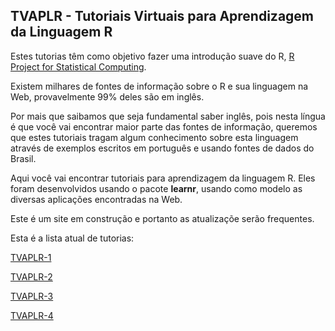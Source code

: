 ## TVAPLR - Tutoriais Virtuais para Aprendizagem da Linguagem R

Estes tutorias têm como objetivo fazer uma introdução suave do R, [R Project for Statistical Computing](https://www.r-project.org/). 

Existem milhares de fontes de informação sobre o R e sua linguagem na Web, provavelmente 99% deles são em inglês. 

Por mais que saibamos que seja fundamental saber inglês, pois nesta língua é que você vai encontrar maior parte das fontes de informação, queremos que estes tutoriais tragam algum conhecimento sobre esta linguagem através de exemplos escritos em português e usando fontes de dados do Brasil.    

Aqui você vai encontrar tutoriais para aprendizagem da linguagem R. Eles foram desenvolvidos usando o pacote **learnr**, usando como modelo as diversas aplicações encontradas na Web.

Este é um site em construção e portanto as atualizaçõe serão frequentes.

Esta é a lista atual de tutorias:

[TVAPLR-1](https://tvalr.shinyapps.io/tvalr_01/)

[TVAPLR-2](https://tvalr.shinyapps.io/tvalr_02/)

[TVAPLR-3](https://tvalr.shinyapps.io/tvalr_03/)

[TVAPLR-4](https://tvalr.shinyapps.io/tvalr_04/)
